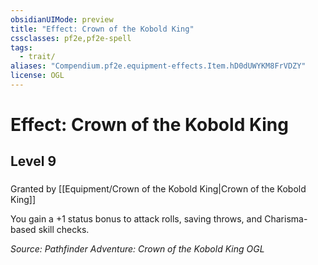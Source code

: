 ```yaml
---
obsidianUIMode: preview
title: "Effect: Crown of the Kobold King"
cssclasses: pf2e,pf2e-spell
tags:
  - trait/
aliases: "Compendium.pf2e.equipment-effects.Item.hD0dUWYKM8FrVDZY"
license: OGL
---
```

# Effect: Crown of the Kobold King
## Level 9
### 






Granted by [[Equipment/Crown of the Kobold King|Crown of the Kobold King]]

You gain a +1 status bonus to attack rolls, saving throws, and Charisma-based skill checks.

*Source: Pathfinder Adventure: Crown of the Kobold King*
*OGL*